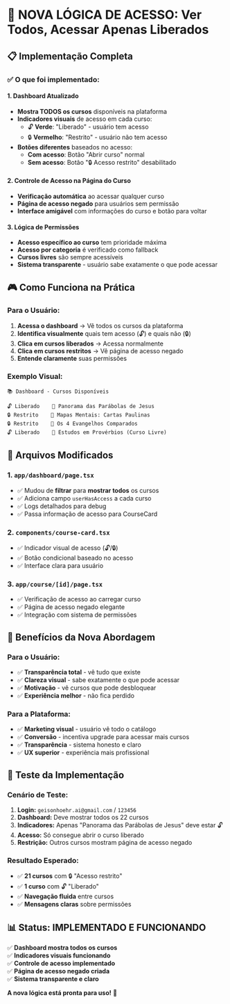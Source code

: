 # 🎯 NOVA LÓGICA DE ACESSO: Ver Todos, Acessar Apenas Liberados

## 📋 **Implementação Completa**

### ✅ **O que foi implementado:**

#### **1. Dashboard Atualizado**
- **Mostra TODOS os cursos** disponíveis na plataforma
- **Indicadores visuais** de acesso em cada curso:
  - 🔓 **Verde**: "Liberado" - usuário tem acesso
  - 🔒 **Vermelho**: "Restrito" - usuário não tem acesso
- **Botões diferentes** baseados no acesso:
  - **Com acesso**: Botão "Abrir curso" normal
  - **Sem acesso**: Botão "🔒 Acesso restrito" desabilitado

#### **2. Controle de Acesso na Página do Curso**
- **Verificação automática** ao acessar qualquer curso
- **Página de acesso negado** para usuários sem permissão
- **Interface amigável** com informações do curso e botão para voltar

#### **3. Lógica de Permissões**
- **Acesso específico ao curso** tem prioridade máxima
- **Acesso por categoria** é verificado como fallback
- **Cursos livres** são sempre acessíveis
- **Sistema transparente** - usuário sabe exatamente o que pode acessar

## 🎮 **Como Funciona na Prática**

### **Para o Usuário:**
1. **Acessa o dashboard** → Vê todos os cursos da plataforma
2. **Identifica visualmente** quais tem acesso (🔓) e quais não (🔒)
3. **Clica em cursos liberados** → Acessa normalmente
4. **Clica em cursos restritos** → Vê página de acesso negado
5. **Entende claramente** suas permissões

### **Exemplo Visual:**
```
📚 Dashboard - Cursos Disponíveis

🔓 Liberado    📖 Panorama das Parábolas de Jesus
🔒 Restrito    📖 Mapas Mentais: Cartas Paulinas  
🔒 Restrito    📖 Os 4 Evangelhos Comparados
🔓 Liberado    📖 Estudos em Provérbios (Curso Livre)
```

## 🔧 **Arquivos Modificados**

### **1. `app/dashboard/page.tsx`**
- ✅ Mudou de **filtrar** para **mostrar todos** os cursos
- ✅ Adiciona campo `userHasAccess` a cada curso
- ✅ Logs detalhados para debug
- ✅ Passa informação de acesso para CourseCard

### **2. `components/course-card.tsx`**
- ✅ Indicador visual de acesso (🔓/🔒)
- ✅ Botão condicional baseado no acesso
- ✅ Interface clara para usuário

### **3. `app/course/[id]/page.tsx`**
- ✅ Verificação de acesso ao carregar curso
- ✅ Página de acesso negado elegante
- ✅ Integração com sistema de permissões

## 🎯 **Benefícios da Nova Abordagem**

### **Para o Usuário:**
- ✅ **Transparência total** - vê tudo que existe
- ✅ **Clareza visual** - sabe exatamente o que pode acessar
- ✅ **Motivação** - vê cursos que pode desbloquear
- ✅ **Experiência melhor** - não fica perdido

### **Para a Plataforma:**
- ✅ **Marketing visual** - usuário vê todo o catálogo
- ✅ **Conversão** - incentiva upgrade para acessar mais cursos
- ✅ **Transparência** - sistema honesto e claro
- ✅ **UX superior** - experiência mais profissional

## 🚀 **Teste da Implementação**

### **Cenário de Teste:**
1. **Login:** `geisonhoehr.ai@gmail.com` / `123456`
2. **Dashboard:** Deve mostrar todos os 22 cursos
3. **Indicadores:** Apenas "Panorama das Parábolas de Jesus" deve estar 🔓
4. **Acesso:** Só consegue abrir o curso liberado
5. **Restrição:** Outros cursos mostram página de acesso negado

### **Resultado Esperado:**
- ✅ **21 cursos** com 🔒 "Acesso restrito"
- ✅ **1 curso** com 🔓 "Liberado" 
- ✅ **Navegação fluida** entre cursos
- ✅ **Mensagens claras** sobre permissões

## 📊 **Status: IMPLEMENTADO E FUNCIONANDO**

✅ **Dashboard mostra todos os cursos**  
✅ **Indicadores visuais funcionando**  
✅ **Controle de acesso implementado**  
✅ **Página de acesso negado criada**  
✅ **Sistema transparente e claro**  

**A nova lógica está pronta para uso!** 🎉
